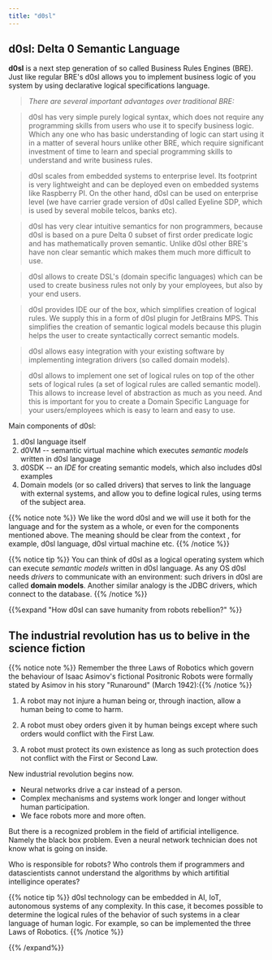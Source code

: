 ```yaml
---
title: "d0sl"
---
```


## d0sl: Delta 0 Semantic Language

**d0sl** is a next step generation of so called Business Rules Engines (BRE). Just like regular BRE's d0sl allows you to implement business logic of you system by using declarative logical specifications language. 

> _There are several important advantages over traditional BRE:_

> d0sl has very simple purely logical syntax, which does not require any programming skills from users who use it to specify business logic. Which any one who has basic understanding of logic can start using it in a matter of several hours unlike other BRE, which require significant investment of time to learn and special programming skills to understand and write business rules.

> d0sl scales from embedded systems to enterprise level. Its footprint is very lightweight and can be deployed even on embedded systems like Raspberry PI. On the other hand, d0sl can be used on enterprise level (we have carrier grade version of d0sl called Eyeline SDP, which is used by several mobile telcos, banks etc).

> d0sl has very clear intuitive semantics for non programmers, because d0sl is based on a pure Delta 0 subset of first order predicate logic and has mathematically proven semantic. Unlike d0sl other BRE's have non clear semantic which makes them much more difficult to use.

> d0sl allows to create DSL's (domain specific languages) which can be used to create business rules not only by your employees, but also by your end users.  

> d0sl provides IDE our of the box, which simplifies creation of logical rules. We supply this in a form of d0sl plugin for JetBrains MPS. This simplifies the creation of semantic logical models because this plugin helps the user to create syntactically correct semantic models.

> d0sl allows easy integration with your existing software by implementing integration drivers (so called domain models).

> d0sl allows to implement one set of logical rules on top of the other sets of logical rules (a set of logical rules are called semantic model). This allows to increase level of abstraction as much as you need. And this is important for you to create a Domain Specific Language for your users/employees which is easy to learn and easy to use.

Main components of d0sl:

1. d0sl language itself
1. d0VM -- semantic virtual machine which executes _semantic models_ written in d0sl language
1. d0SDK  -- an _IDE_ for creating semantic models, which also includes d0sl examples
1. Domain models (or so called drivers) that serves to link the language with external systems, and allow you to define logical rules, using terms of the subject area.

{{% notice note %}}
We like the word d0sl and we will use it both for the language and for the system as a whole, or even for the components mentioned above. The meaning should be clear from the context , for example, d0sl language, d0sl virtual machine etc.
{{% /notice %}}

{{% notice tip %}}
You can think of d0sl as a logical operating system which can execute _semantic models_ written in d0sl language. As any OS d0sl needs _drivers_ to communicate with an environment: such drivers in d0sl are called **domain models**. Another similar analogy is the JDBC drivers, which connect to the database.
{{% /notice %}}

{{%expand "How d0sl can save humanity from robots rebellion?" %}}
## The industrial revolution has us to belive in the science fiction

{{% notice note %}}
Remember the three Laws of Robotics which govern the behaviour of Isaac Asimov's fictional Positronic Robots were formally stated by Asimov in his story "Runaround" (March 1942):{{% /notice %}}

1. A robot may not injure a human being or, through inaction, allow a human being to come to harm.

2. A robot must obey orders given it by human beings except where such orders would conflict with the First Law.

3. A robot must protect its own existence as long as such protection does not conflict with the First or Second Law.

New industrial revolution begins now. 

- Neural networks drive a car instead of a person. 
- Complex mechanisms and systems work longer and longer without human participation.
- We face robots more and more often.

But there is a recognized problem in the field of artificial intelligence. Namely the black box problem. Even a neural network technician does not know what is going on inside.

Who is responsible for robots? Who controls them if programmers and datasсientists cannot understand the algorithms by which artifitial intelligince operates?

{{% notice tip %}}
d0sl technology can be embedded in AI, IoT, autonomous systems of any complexity. In this case, it becomes possible to determine the logical rules of the behavior of such systems in a clear language of human logic. For example, so can be implemented the three Laws of Robotics.
{{% /notice %}}

{{% /expand%}}